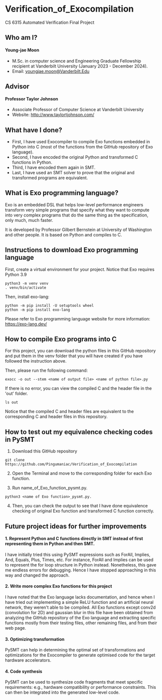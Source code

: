 # Verification_of_Exocompilation
CS 6315 Automated Verification Final Project

## Who am I?
#### Young-jae Moon
* M.Sc. in computer science and Engineering Graduate Fellowship recipient at Vanderbilt University (January 2023 - December 2024).
* Email: youngjae.moon@Vanderbilt.Edu

## Advisor
#### Professor Taylor Johnson
* Associate Professor of Computer Science at Vanderbilt University
* Website: http://www.taylortjohnson.com/

## What have I done?

* First, I have used Exocompiler to compile Exo functions embedded in Python into C (most of the functions from the GitHub repository of Exo language).
* Second, I have encoded the original Python and transformed C functions in Python.
* Third, I have encoded them again in SMT.
* Last, I have used an SMT solver to prove that the original and transformed programs are equivalent.

## What is Exo programming language?

Exo is an embedded DSL that helps low-level performance engineers transform very simple programs that specify what they want to compute into very complex programs that do the same thing as the specification, only much, much faster.

It is developed by Professor Gilbert Bernstein at University of Washington and other people. It is based on Python and compiles to C.

## Instructions to download Exo programming language

First, create a virtual environment for your project. Notice that Exo requires Python 3.9
```
python3 -m venv venv
. venv/bin/activate
```

Then, install exo-lang:
```
python -m pip install -U setuptools wheel
python -m pip install exo-lang
```

Please refer to Exo programming language website for more information: https://exo-lang.dev/

## How to compile Exo programs into C

For this project, you can download the python files in this GitHub repository and put them in the venv folder that you will have created if you have followed the instruction above.

Then, please run the following command:
```
exocc -o out --stem <name of output file> <name of python file>.py
```

If there is no error, you can view the compiled C and the header file in the 'out' folder.
```
ls out
```
Notice that the compiled C and header files are equivalent to the corresponding C and header files in this repository.

## How to test out my equivalence checking codes in PySMT

1. Download this GitHub repository
```
git clone https://github.com/Pingumaniac/Verification_of_Exocompilation
```

2. Open the Terminal and move to the corresponding folder for each Exo function.

3. Run name_of_Exo_function_pysmt.py.
```
python3 <name of Exo function>_pysmt.py.
```

4. Then, you can check the output to see that I have done equivalence checking of original Exo function and transformed C function correctly.

## Future project ideas for further improvements

#### 1. Represent Python and C functions directly in SMT instead of first representing them in Python and then SMT.

I have initially tried this using PySMT expressions such as ForAll, Implies, And, Equals, Plus, Times, etc. For instance, ForAll and Implies can be used to represent the for loop structure in Python instead. Nonetheless, this gave me endless errors for debugging. Hence I have stopped approaching in this way and changed the approach.

#### 2. Write more complex Exo functions for this project

I have noted that the Exo language lacks documentation, and hence when I have tried out implementing a simple ReLU function and an artificial neural network, they weren't able to be compiled. All Exo functions except conv2d (convolution for 2D) and gaussian blur in this file have been obtained from analyzing the GitHub repository of the Exo language and extracting specific functions mostly from their testing files, other remaining files, and from their web page.

#### 3. Optimizing transformation

PySMT can help in determining the optimal set of transformations and optimizations for the Exocompiler to generate optimised code for the target hardware accelerators.

#### 4. Code synthesis

PySMT can be used to synthesize code fragments that meet specific requirements: e.g., hardware compatibility or performance constraints. This can then be integrated into the generated low-level code.
